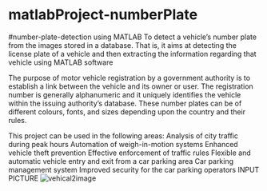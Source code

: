 # matlabProject-numberPlate
#number-plate-detection using MATLAB
To detect a vehicle’s number plate from the images stored in a database. That is, it aims at detecting the license plate of a vehicle and then extracting the information regarding that vehicle using MATLAB software

The purpose of motor vehicle registration by a government authority is to establish a link between the vehicle and its owner or user. The registration number is generally alphanumeric and it uniquely identifies the vehicle within the issuing authority’s database. These number plates can be of different colours, fonts, and sizes depending upon the country and their rules.

This project can be used in the following areas:
		Analysis of city traffic during peak hours
		Automation of weigh-in-motion systems
		Enhanced vehicle theft prevention
		Effective enforcement of traffic rules
		Flexible and automatic vehicle entry and exit from a car parking area
		Car parking management system
		Improved security for the car parking operators
INPUT PICTURE 
![vehical2image](https://github.com/user-attachments/assets/eb030d1f-054f-41bf-ad7b-4bc2698cd0a8)

